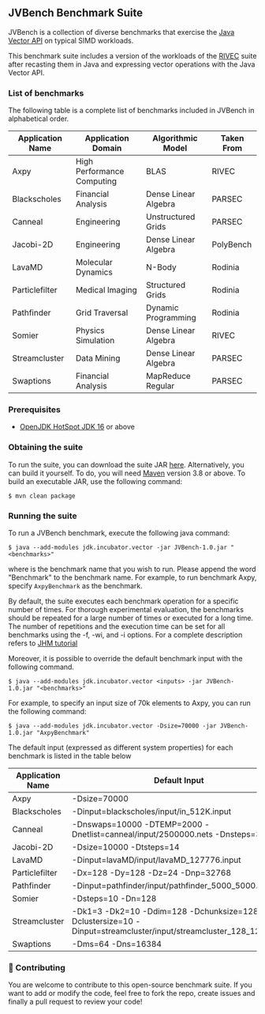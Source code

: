 ## JVBench Benchmark Suite

JVBench is a collection of diverse benchmarks
that exercise the [Java Vector API](https://openjdk.org/jeps/426) on typical SIMD workloads.

This benchmark suite includes a version of the workloads of the 
[RIVEC](https://github.com/RALC88/riscv-vectorized-benchmark-suite) suite after
recasting them in Java and expressing vector operations with the Java Vector API.


### List of benchmarks

The following table is a complete list of benchmarks included in JVBench in alphabetical order.

| Application Name | Application Domain         | Algorithmic Model    | Taken From |
|------------------|----------------------------|----------------------|------------|
| Axpy             | High Performance Computing | BLAS                 | RIVEC      |
| Blackscholes     | Financial Analysis         | Dense Linear Algebra | PARSEC     |
| Canneal          | Engineering                | Unstructured Grids   | PARSEC     |
| Jacobi-2D        | Engineering                | Dense Linear Algebra | PolyBench  |
| LavaMD           | Molecular Dynamics         | N-Body               | Rodinia    |
| Particlefilter   | Medical Imaging            | Structured Grids     | Rodinia    |
| Pathfinder       | Grid Traversal             | Dynamic Programming  | Rodinia    |
| Somier           | Physics Simulation         | Dense Linear Algebra | RIVEC      |
| Streamcluster    | Data Mining                | Dense Linear Algebra | PARSEC     |
| Swaptions        | Financial Analysis         | MapReduce Regular    | PARSEC     |


### Prerequisites
- [OpenJDK HotSpot JDK 16](https://github.com/openjdk/jdk16/) or above


### Obtaining the suite
To run the suite, you can download the suite JAR [here](http://195.176.181.79/cgo23/JVBench-1.0.jar).
Alternatively, you can build it yourself. To do, you will need [Maven](https://maven.apache.org/) version 3.8 or above. 
To build an executable JAR,  use the following command:
```shell
$ mvn clean package
```


### Running the suite
To run a JVBench benchmark, execute the following java command:
```shell
$ java --add-modules jdk.incubator.vector -jar JVBench-1.0.jar "<benchmarks>"
```
where <benchmarks> is the benchmark name that you wish to run. Please append the word "Benchmark" to the benchmark name. For example, to run benchmark Axpy, specify `AxpyBenchmark` as the benchmark.

By default, the suite executes each benchmark operation for a specific number of times.
For thorough experimental evaluation, the benchmarks should be repeated for a large number of times or executed for a long time. 
The number of repetitions and the execution time can be set for all benchmarks using the -f, -wi, and -i options.
For a complete description refers to [JHM tutorial](https://github.com/guozheng/jmh-tutorial/blob/master/README.md)

Moreover, it is possible to override the default benchmark input with the following command.

```shell
$ java --add-modules jdk.incubator.vector <inputs> -jar JVBench-1.0.jar "<benchmarks>"
```

For example, to specify an input size of 70k elements to Axpy, you can run the following command:

```shell
$ java --add-modules jdk.incubator.vector -Dsize=70000 -jar JVBench-1.0.jar "AxpyBenchmark"
```

The default input (expressed as different system properties) for each benchmark is listed in the table below

| Application Name | Default Input                                                                                                                         |
|------------------|---------------------------------------------------------------------------------------------------------------------------------------|
| Axpy             | -Dsize=70000                                                                                                                          |
| Blackscholes     | -Dinput=blackscholes/input/in_512K.input                                                                         |
| Canneal          | -Dnswaps=10000 -DTEMP=2000 -Dnetlist=canneal/input/2500000.nets -Dnsteps=300                                     |
| Jacobi-2D        | -Dsize=10000 -Dtsteps=14                                                                                                              |
| LavaMD           | -Dinput=lavaMD/input/lavaMD_127776.input                                                                           |
| Particlefilter   | -Dx=128 -Dy=128 -Dz=24 -Dnp=32768                                                                                                     |
| Pathfinder       | -Dinput=pathfinder/input/pathfinder_5000_5000.input                                                                |
| Somier           | -Dsteps=10 -Dn=128                                                                                                                    |
| Streamcluster    | -Dk1=3 -Dk2=10 -Ddim=128 -Dchunksize=128 -Dclustersize=10 -Dinput=streamcluster/input/streamcluster_128_128.input |
| Swaptions        | -Dms=64 -Dns=16384                                                                                                                    |


### 🤝 Contributing
You are welcome to contribute to this open-source benchmark suite. If you want to add or modify
the code, feel free to fork the repo, create issues and finally a pull request to review your code!

